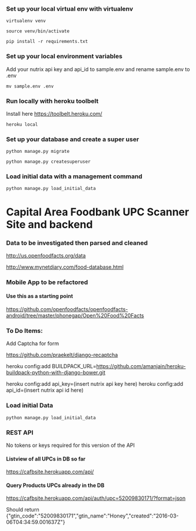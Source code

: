### Set up your local virtual env with virtualenv

`virtualenv venv`

`source venv/bin/activate`

`pip install -r requirements.txt`

### Set up your local environment variables

Add your nutrix api key and api_id to sample.env and rename sample.env to .env

`mv sample.env .env`

### Run locally with heroku toolbelt

Install here https://toolbelt.heroku.com/

`heroku local`


### Set up your database and create a super user

`python manage.py migrate`

`python manage.py createsuperuser`


### Load initial data with a management command

`python manage.py load_initial_data`


# Capital Area Foodbank UPC Scanner Site and backend

### Data to be investigated then parsed and cleaned

http://us.openfoodfacts.org/data

http://www.mynetdiary.com/food-database.html


### Mobile App to be refactored


#### Use this as a starting point
https://github.com/openfoodfacts/openfoodfacts-android/tree/master/phonegap/Open%20Food%20Facts


### To Do Items:

Add Captcha for form

https://github.com/praekelt/django-recaptcha

heroku config:add BUILDPACK_URL=https://github.com/amanjain/heroku-buildpack-python-with-django-bower.git

heroku config:add api_key=(insert nutrix api key here)
heroku config:add api_id=(insert nutrix api id here)

### Load initial Data

`python manage.py load_initial_data`


### REST API

No tokens or keys required for this version of the API

#### Listview of all UPCs in DB so far
https://cafbsite.herokuapp.com/api/

#### Query Products UPCs already in the DB
https://cafbsite.herokuapp.com/api/auth/upc=52009830171/?format=json

Should return {"gtin_code":"52009830171","gtin_name":"Honey","created":"2016-03-06T04:34:59.001637Z"}
